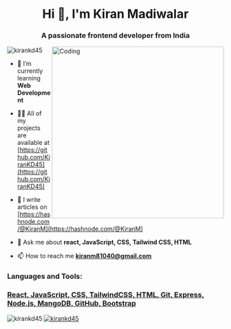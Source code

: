 <h1 align="center">Hi 👋, I'm Kiran Madiwalar</h1>
<h3 align="center">A passionate frontend developer from India</h3>
<img align="right" alt="Coding" width="400" src="https://media.tenor.com/rePDfDWO3XoAAAAd/hacking.gif">

<p align="left"> <img src="https://komarev.com/ghpvc/?username=kirankd45&label=Profile%20views&color=0e75b6&style=flat" alt="kirankd45" /> </p>

- 🌱 I’m currently learning **Web Development**

- 👨‍💻 All of my projects are available at [https://github.com/KiranKD45](https://github.com/KiranKD45)

- 📝 I write articles on [https://hashnode.com/@KiranM](https://hashnode.com/@KiranM)

- 💬 Ask me about **react, JavaScript, CSS, Tailwind CSS, HTML**

- 📫 How to reach me **kiranm81040@gmail.com**

<h3 align="left">Languages and Tools:</h3>
<p align="left"> <a href="https://www.w3schools.com/css/" target="_blank" rel="noreferrer"> <h3>React, JavaScript, CSS, TailwindCSS, HTML, Git, Express, Node.js, MangoDB, GitHub, Bootstrap</h3>

<p><img align="left" src="https://github-readme-stats.vercel.app/api/top-langs?username=kirankd45&show_icons=true&locale=en&layout=compact" alt="kirankd45" /></p>


<p><img align="center" src="https://github-readme-streak-stats.herokuapp.com/?user=kirankd45&" alt="kirankd45" /></p>


